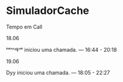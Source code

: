 # SimuladorCache


Tempo em Call

18.06

ʰᵉⁿʳᶦᑫᵘᵉ
 iniciou uma chamada. — 16:44 - 20:18


19.06

Dyy
 iniciou uma chamada. — 18:05 - 22:27

 